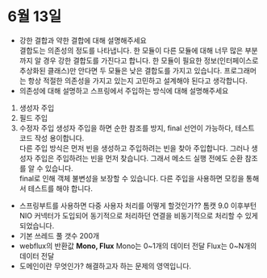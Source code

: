 # 6월 13일
- 강한 결합과 약한 결합에 대해 설명해주세요  
결합도는 의존성의 정도를 나타냅니다. 한 모듈이 다른 모듈에 대해 너무 많은 부분까지 알 경우 강한 결합도를 가진다고 합니다. 한 모듈이 필요한 정보(인터페이스로 추상화된 클래스)만 안다면 두 모듈은 낮은 결합도를 가지고 있습니다. 프로그래머는 항상 적절한 의존성을 가지고 있는지 고민하고 설계해야 된다고 생각합니다.  
- 의존성에 대해 설명하고 스프링에서 주입하는 방식에 대해 설명해주세요  
1. 생성자 주입
2. 필드 주입
3. 수정자 주입
생성자 주입을 하면 순한 참조를 방지, final 선언이 가능하다, 테스트 코드 작성 용이합니다.  
다른 주입 방식은 먼저 빈을 생성하고 주입하려는 빈을 찾아 주입합니다. 그러나 생성자 주입은 주입하려는 빈을 먼저 찾습니다. 그래서 메소드 실행 전에도 순환 참조를 알 수 있습니다.  
final로 인해 객체 불변성을 보장할 수 있습니다. 다른 주입을 사용하면 모킹을 통해서 테스트를 해야 합니다.  
- 스프링부트를 사용하면 다중 사용자 처리를 어떻게 할것인가?? 
톰캣 9.0 이후부턴 NIO 커넥터가 도입되어 동기적으로 처리하던 연결을 비동기적으로 처리할 수 있게 되었습니다.
- 기본 쓰레드 풀 갯수 200개
- webflux의 반환값 ****Mono, Flux****
Mono는 0~1개의 데이터 전달
Flux는 0~N개의 데이터 전달
- 도메인이란 무엇인가?
해결하고자 하는 문제의 영역입니다.
